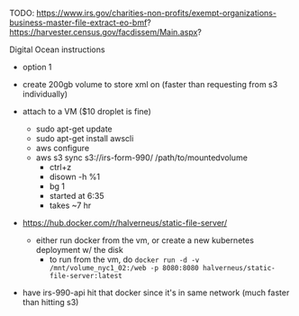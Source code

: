 TODO: https://www.irs.gov/charities-non-profits/exempt-organizations-business-master-file-extract-eo-bmf?
https://harvester.census.gov/facdissem/Main.aspx?


Digital Ocean instructions

- option 1
- create 200gb volume to store xml on (faster than requesting from s3 individually)
- attach to a VM ($10 droplet is fine)
  - sudo apt-get update
  - sudo apt-get install awscli
  - aws configure
  - aws s3 sync s3://irs-form-990/ /path/to/mountedvolume
    - ctrl+z
    - disown -h %1
    - bg 1
    - started at 6:35
    - takes ~7 hr
- https://hub.docker.com/r/halverneus/static-file-server/
  - either run docker from the vm, or create a new kubernetes deployment w/ the disk
    - to run from the vm, do `docker run -d -v /mnt/volume_nyc1_02:/web -p 8080:8080 halverneus/static-file-server:latest`

- have irs-990-api hit that docker since it's in same network (much faster than hitting s3)
